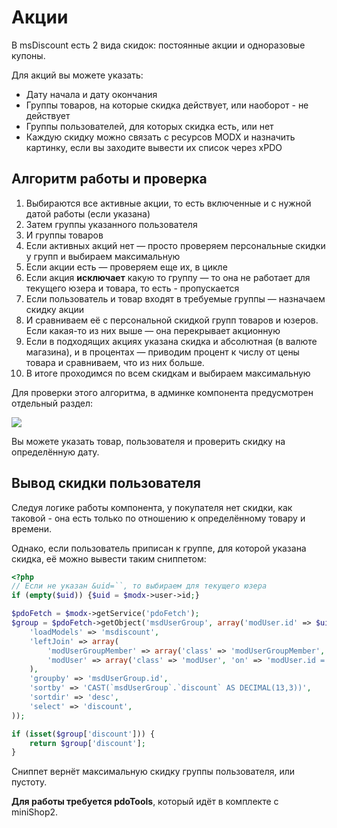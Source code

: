 # Акции

В msDiscount есть 2 вида скидок: постоянные акции и одноразовые купоны.

Для акций вы можете указать:

* Дату начала и дату окончания
* Группы товаров, на которые скидка действует, или наоборот - не действует
* Группы пользователей, для которых скидка есть, или нет
* Каждую скидку можно связать с ресурсов MODX и назначить картинку, если вы заходите вывести их список через xPDO

## Алгоритм работы и проверка

1. Выбираются все активные акции, то есть включенные и с нужной датой работы (если указана)
2. Затем группы указанного пользователя
3. И группы товаров
4. Если активных акций нет — просто проверяем персональные скидки у групп и выбираем максимальную
5. Если акции есть — проверяем еще их, в цикле
6. Если акция **исключает** какую то группу — то она не работает для текущего юзера и товара, то есть - пропускается
7. Если пользователь и товар входят в требуемые группы — назначаем скидку акции
8. И сравниваем её с персональной скидкой групп товаров и юзеров. Если какая-то из них выше — она перекрывает акционную
9. Если в подходящих акциях указана скидка и абсолютная (в валюте магазина), и в процентах — приводим процент к числу от цены товара и сравниваем, что из них больше.
10. В итоге проходимся по всем скидкам и выбираем максимальную

Для проверки этого алгоритма, в админке компонента предусмотрен отдельный раздел:

[![](https://file.modx.pro/files/4/2/8/428ca7a0a4f98785d4ed50fc246ea68as.jpg)](https://file.modx.pro/files/4/2/8/428ca7a0a4f98785d4ed50fc246ea68a.png)

Вы можете указать товар, пользователя и проверить скидку на определённую дату.

## Вывод скидки пользователя

Следуя логике работы компонента, у покупателя нет скидки, как таковой - она есть только по отношению к определённому товару и времени.

Однако, если пользователь приписан к группе, для которой указана скидка, её можно вывести таким сниппетом:

``` php
<?php
// Если не указан &uid=``, то выбираем для текущего юзера
if (empty($uid)) {$uid = $modx->user->id;}

$pdoFetch = $modx->getService('pdoFetch');
$group = $pdoFetch->getObject('msdUserGroup', array('modUser.id' => $uid), array(
    'loadModels' => 'msdiscount',
    'leftJoin' => array(
        'modUserGroupMember' => array('class' => 'modUserGroupMember', 'on' => 'modUserGroupMember.user_group = msdUserGroup.id'),
        'modUser' => array('class' => 'modUser', 'on' => 'modUser.id = modUserGroupMember.member AND modUser.id = '.$uid),
    ),
    'groupby' => 'msdUserGroup.id',
    'sortby' => 'CAST(`msdUserGroup`.`discount` AS DECIMAL(13,3))',
    'sortdir' => 'desc',
    'select' => 'discount',
));

if (isset($group['discount'])) {
    return $group['discount'];
}
```

Сниппет вернёт максимальную скидку группы пользователя, или пустоту.

**Для работы требуется pdoTools**, который идёт в комплекте с miniShop2.
